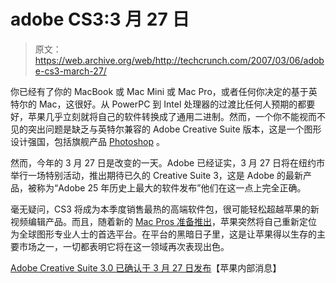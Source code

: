 # adobe CS3:3 月 27 日

> 原文：<https://web.archive.org/web/http://techcrunch.com/2007/03/06/adobe-cs3-march-27/>

你已经有了你的 MacBook 或 Mac Mini 或 Mac Pro，或者任何你决定的基于英特尔的 Mac，这很好。从 PowerPC 到 Intel 处理器的过渡比任何人预期的都要好，苹果几乎立刻就将自己的软件转换成了通用二进制。然而，一个你不能视而不见的突出问题是缺乏与英特尔兼容的 Adobe Creative Suite 版本，这是一个图形设计强国，包括旗舰产品 [Photoshop](https://web.archive.org/web/20201024173753/https://crunchbase.com/organization/photoshop) 。

然而，今年的 3 月 27 日是改变的一天。Adobe 已经证实，3 月 27 日将在纽约市举行一场特别活动，推出期待已久的 Creative Suite 3，这是 Adobe 的最新产品，被称为“Adobe 25 年历史上最大的软件发布”他们在这一点上完全正确。

毫无疑问，CS3 将成为本季度销售最热的高端软件包，很可能轻松超越苹果的新视频编辑产品。而且，随着新的 [Mac Pros 准备推出](https://web.archive.org/web/20201024173753/http://crunchgear.com/2007/02/22/black-imacs-lots-of-hardware-refreshes-due-from-apple-imac-to-become-just-mac/)，苹果突然将自己重新定位为全球图形专业人士的首选平台。在平台的黑暗日子里，这是让苹果得以生存的主要市场之一，一切都表明它将在这一领域再次表现出色。

[Adobe Creative Suite 3.0 已确认于 3 月 27 日发布](https://web.archive.org/web/20201024173753/http://www.appleinsider.com/article.php?id=2544)【苹果内部消息】